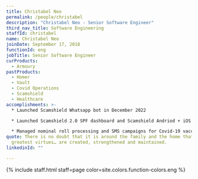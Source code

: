 ```yaml
---
title: Christabel Neo
permalink: /people/christabel
description: "Christabel Neo - Senior Software Engineer"
third_nav_title: Software Engineering
staffId: christabel
name: Christabel Neo
joinDate: September 17, 2018
functionId: eng
jobTitle: Senior Software Engineer
curProducts:
  - Armoury
pastProducts:
  - Homer
  - Vault
  - Covid Operations
  - Scamshield
  - Healthcare
accomplishments: >-
  * Launched Scamshield Whatsapp bot in December 2022

  * Launched Scamshield 2.0 SPF dashboard and Scamshield Andriod + iOS App

  * Managed nominal roll processing and SMS campaigns for Covid-19 vaccination appointment operations 
quote: There is no doubt that it is around the family and the home that all the
  greatest virtues… are created, strengthened and maintained.
linkedinId: ""

---
```


{% include staff.html staff=page color=site.colors.function-colors.eng %}
